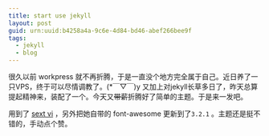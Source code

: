 ```yaml
---
title: start use jekyll
layout: post
guid: urn:uuid:b4258a4a-9c6e-4d84-bd46-abef266bee9f
tags:
  - jekyll
  - blog
---
```


很久以前 workpress 就不再折腾，于是一直没个地方完全属于自己。近日养了一只VPS，终于可以尽情调教了。(\*￣▽￣)y 又加上对jekyll长草多日了，昨天总算提起精神来，装配了一个。今天又<strike>带薪</strike>折腾好了简单的主题。于是来一发吧。

用到了 [sext vi](https://github.com/waynezhang/blog) ，另外把她自带的 font-awesome 更新到了`3.2.1` 。主题还是挺不错的，手动点个赞。
